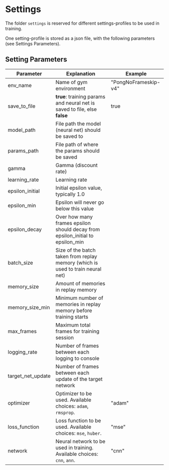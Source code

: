 # Settings
The folder `settings` is reserved for different settings-profiles to be used in training.

One setting-profile is stored as a json file, with the following parameters (see Settings Parameters).

## Setting Parameters

| Parameter         | Explanation                                                                    | Example              |
|-------------------|--------------------------------------------------------------------------------|----------------------|
| env_name          | Name of gym environment                                                        | "PongNoFrameskip-v4" |
| save_to_file      | **true**: training params and neural net is saved to file, else **false**      | true                 |
| model_path        | File path the model (neural net) should be saved to                            |                      |
| params_path       | File path of where the params should be saved                                  |                      |
| gamma             | Gamma (discount rate)                                                          |                      |
| learning_rate     | Learning rate                                                                  |                      |
| epsilon_initial   | Initial epsilon value, typically 1.0                                           |                      |
| epsilon_min       | Epsilon will never go below this value                                         |                      |
| epsilon_decay     | Over how many frames epsilon should decay from epsilon_initial to epsilon_min  |                      |
| batch_size        | Size of the batch taken from replay memory (which is used to train neural net) |                      |
| memory_size       | Amount of memories in replay memory                                            |                      |
| memory_size_min   | Minimum number of memories in replay memory before training starts             |                      |
| max_frames        | Maximum total frames for training session                                      |                      |
| logging_rate      | Number of frames between each logging to console                               |                      |
| target_net_update | Number of frames between each update of the target network                     |                      |
| optimizer         | Optimizer to be used. Available choices: `adam`, `rmsprop`.                    | "adam"               |
| loss_function     | Loss function to be used. Available choices: `mse`, `huber`.                   | "mse"                |
| network           | Neural network to be used in training. Available choices: `cnn`, `ann`.        | "cnn"                |

 